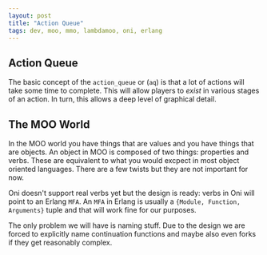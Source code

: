```yaml
---
layout: post
title: "Action Queue"
tags: dev, moo, mmo, lambdamoo, oni, erlang
---
```

## Action Queue
The basic concept of the `action_queue` or (`aq`) is that a lot of actions will take some time to complete. This will allow players to _exist_ in various stages of an action. In turn, this allows a deep level of graphical detail.

## The MOO World
In the MOO world you have things that are values and you have things that are objects. An object in MOO is composed of two things: properties and verbs. These are equivalent to what you would excpect in most object oriented languages. There are a few twists but they are not important for now.

Oni doesn't support real verbs yet but the design is ready: verbs in Oni will point to an Erlang `MFA`. An `MFA` in Erlang is usually a `{Module, Function, Arguments}` tuple and that will work fine for our purposes. 

The only problem we will have is naming stuff. Due to the design we are forced to explicitly name continuation functions and maybe also even forks if they get reasonably complex. 